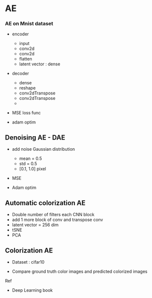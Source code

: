 # AE

### AE on Mnist dataset 
- encoder 
    - input 
    - conv2d 
    - conv2d 
    - flatten 
    - latent vector : dense 

- decoder 
    - dense
    - reshape
    - conv2dTranspose
    - conv2dTranspose
    - 

- MSE loss func
- adam optim


## Denoising AE - DAE 
- add noise  Gaussian distribution
    - mean = 0.5
    - std = 0.5 
    - [0.1, 1.0]  pixel 

- MSE 
- Adam optim

## Automatic colorization AE
- Double number of filters each CNN block 
- add 1 more block of conv and transpose conv
- latent vector = 256 dim 
- tSNE 
- PCA 


## Colorization AE
- Dataset : cifar10

- Compare ground truth color images and predicted colorized images 




Ref 
- Deep Learning book 
